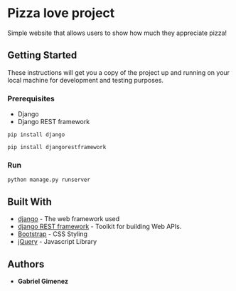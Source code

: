 # Pizza love project

Simple website that allows users to show how much they appreciate pizza!

## Getting Started

These instructions will get you a copy of the project up and running on your local machine for development and testing purposes.

### Prerequisites
 
- Django 
- Django REST framework

```
pip install django 
```

```
pip install djangorestframework
```

### Run

```
python manage.py runserver
```

## Built With

* [django](https://www.djangoproject.com/) - The web framework used
* [django REST framework](https://www.django-rest-framework.org/) - Toolkit for building Web APIs.
* [Bootstrap](https://getbootstrap.com/) - CSS Styling
* [jQuery](https://jquery.com/) - Javascript Library

## Authors

* **Gabriel Gimenez**
